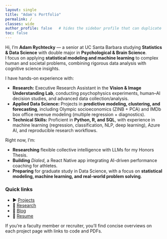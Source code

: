 ```yaml
---
layout: single
title: "Adam's Portfolio"
permalink: /
classes: wide
author_profile: false   # hides the sidebar profile that can duplicate your name
toc: false
---
```


Hi, I’m **Adam Rychtecky** — a senior at UC Santa Barbara studying **Statistics & Data Science** with double major in **Psychological & Brain Science**.  
I focus on applying **statistical modeling and machine learning** to complex human and societal problems, combining rigorous data analysis with cognitive science insights.  

I have hands-on experience with:  
- **Research:** Executive Research Assistant in the **Vision & Image Understanding Lab**, conducting psychophysics experiments, human–AI decision studies, and advanced data collection/analysis.  
- **Applied Data Science:** Projects in **predictive modeling, clustering, and forecasting**, including Olympic socioeconomics (ZINB + PCA) and IMDb box office revenue modeling (multiple regression + diagnostics).  
- **Technical Skills:** Proficient in **Python, R, and SQL**, with experience in machine learning (regression, classification, NLP, deep learning), Azure AI, and reproducible research workflows.  

Right now, I’m:  
- **Researching** flexible collective intelligence with LLMs for my Honors Thesis.  
- **Building** *Dialed*, a React Native app integrating AI-driven performance coaching for athletes.  
- **Preparing** for graduate study in Data Science, with a focus on **statistical modeling, machine learning, and real-world problem solving**.  


### Quick links
- ▶️ [Projects](/projects/)
- 🧠 [Research](/research/)
- 📝 [Blog](/posts/)
- 📄 [Resume](/assets/Graduate_School_resume.pdf)

If you’re a faculty member or recruiter, you’ll find concise overviews on each project page with links to code and PDFs.
